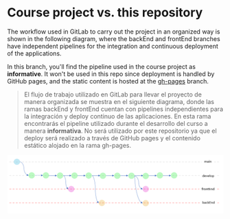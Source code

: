 # Course project vs. this repository

The workflow used in GitLab to carry out the project in an organized way is shown in the following diagram, 
where the backEnd and frontEnd branches have independent pipelines for the integration and continuous deployment of the applications.

In this branch, you'll find the pipeline used in the course project as **informative**. It won't be used in this repo since deployment is handled by GitHub pages, 
and the static content is hosted at the [gh-pages](https://github.com/JorgSierra/DigitalBooking/tree/gh-pages) branch.

>El flujo de trabajo utilizado en GitLab para llevar el proyecto de manera organizada se muestra en el siguiente diagrama, 
donde las ramas backEnd y frontEnd cuentan con pipelines independientes para la integración y deploy continuo de las aplicaciones. En esta rama encontrarás 
el pipeline utilizado durante el desarrollo del curso a manera **informativa**. No será utilizado por este repositorio ya que el deploy será realizado a través 
de GitHub pages y el contenido estático alojado en la rama gh-pages.

![BranchFlow](https://github.com/JorgSierra/DigitalBooking/blob/b21791907d00586d65085946aef8260db7c00b51/src/BranchFlow.png)

